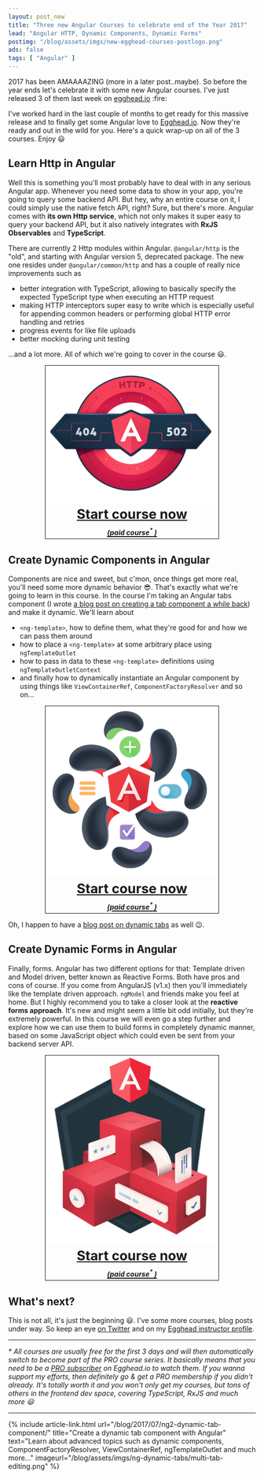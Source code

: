 ```yaml
---
layout: post_new
title: "Three new Angular Courses to celebrate end of the Year 2017"
lead: "Angular HTTP, Dynamic Components, Dynamic Forms"
postimg: "/blog/assets/imgs/new-egghead-courses-postlogo.png"
ads: false
tags: [ "Angular" ]
---
```


<div class="article-intro">
	2017 has been AMAAAAZING (more in a later post..maybe). So before the year ends let's celebrate it with some new Angular courses. I've just released 3 of them last week on <a href="https://egghead.io/instructors/juri-strumpflohner" target="_blank">egghead.io</a> :fire:
</div>

I've worked hard in the last couple of months to get ready for this massive release and to finally get some Angular love to <a href="https://egghead.io/instructors/juri-strumpflohner" target="_blank">Egghead.io</a>. Now they're ready and out in the wild for you. Here's a quick wrap-up on all of the 3 courses. Enjoy :smiley:

## Learn Http in Angular

Well this is something you'll most probably have to deal with in any serious Angular app. Whenever you need some data to show in your app, you're going to query some backend API. But hey, why an entire course on it, I could simply use the native fetch API, right? Sure, but there's more. Angular comes with **its own Http service**, which not only makes it super easy to query your backend API, but it also natively integrates with **RxJS Observables** and **TypeScript**.

There are currently 2 Http modules within Angular. `@angular/http` is the "old", and starting with Angular version 5, deprecated package. The new one resides under `@angular/common/http` and has a couple of really nice improvements such as

* better integration with TypeScript, allowing to basically specify the expected TypeScript type when executing an HTTP request
* making HTTP interceptors super easy to write which is especially useful for appending common headers or performing global HTTP error handling and retries
* progress events for like file uploads
* better mocking during unit testing

...and a lot more. All of which we're going to cover in the course :smiley:.

<a href="https://egghead.io/courses/learn-http-in-angular" class="egghead-lesson" data-lessonuid="courses/learn-http-in-angular" style="font-size: 27px;text-align:center;display: block;font-weight: bold;border: 1px solid;width: 70%;margin: 0 auto;">
    <img src="/blog/assets/imgs/egghead-logo-http.png" style="width:350px"><br>
    Start course now<br>
    <i style="font-size:14px">(paid course<sup>*</sup> )</i>
</a>

## Create Dynamic Components in Angular

Components are nice and sweet, but c'mon, once things get more real, you'll need some more dynamic behavior :sunglasses:. That's exactly what we're going to learn in this course. In the course I'm taking an Angular tabs component (I wrote [a blog post on creating a tab component a while back](/blog/2016/02/learning-ng2-creating-tab-component/)) and make it dynamic. We'll learn about

* `<ng-template>`, how to define them, what they're good for and how we can pass them around
* how to place a `<ng-template>` at some arbitrary place using `ngTemplateOutlet`
* how to pass in data to these `<ng-template>` definitions using `ngTemplateOutletContext`
* and finally how to dynamically instantiate an Angular component by using things like `ViewContainerRef`, `ComponentFactoryResolver` and so on...

<a href="https://egghead.io/courses/create-dynamic-components-in-angular" class="egghead-lesson" data-lessonuid="courses/create-dynamic-components-in-angular" style="font-size: 27px;text-align:center;display: block;font-weight: bold;border: 1px solid;width: 70%;margin: 0 auto;">
    <img src="/blog/assets/imgs/egghead-logo-dyn-cmp.png" style="width:350px"><br>
    Start course now<br>
    <i style="font-size:14px">(paid course<sup>*</sup> )</i>
</a>

Oh, I happen to have a [blog post on dynamic tabs](/blog/2017/07/ng2-dynamic-tab-component/) as well :wink:.

## Create Dynamic Forms in Angular

Finally, forms. Angular has two different options for that: Template driven and Model driven, better known as Reactive Forms. Both have pros and cons of course. If you come from AngularJS (v1.x) then you'll immediately like the template driven approach. `ngModel` and friends make you feel at home. But I highly recommend you to take a closer look at the **reactive forms approach**. It's new and might seem a little bit odd initially, but they're extremely powerful. In this course we will even go a step further and explore how we can use them to build forms in completely dynamic manner, based on some JavaScript object which could even be sent from your backend server API.

<a href="https://egghead.io/courses/create-dynamic-forms-in-angular" class="egghead-lesson" data-lessonuid="courses/create-dynamic-forms-in-angular" style="font-size: 27px;text-align:center;display: block;font-weight: bold;border: 1px solid;width: 70%;margin: 0 auto;">
    <img src="/blog/assets/imgs/egghead-logo-dyn-forms.png" style="width:350px"><br>
    Start course now<br>
    <i style="font-size:14px">(paid course<sup>*</sup> )</i>
</a>

## What's next?

This is not all, it's just the beginning :smiley:. I've some more courses, blog posts under way. So keep an eye [on Twitter](https://twitter.com/juristr) and on my [Egghead instructor profile](https://egghead.io/instructors/juri-strumpflohner).

---

_\* All courses are usually free for the first 3 days and will then automatically switch to become part of the PRO course series. It basically means that you need to be a <a href="https://egghead.io/pricing">PRO subscriber</a> on Egghead.io to watch them. If you wanna support my efforts, then definitely go & get a PRO membership if you didn't already. It's totally worth it and you won't only get my courses, but tons of others in the frontend dev space, covering TypeScript, RxJS and much more :smiley:_

---

{% include article-link.html url="/blog/2017/07/ng2-dynamic-tab-component/"
title="Create a dynamic tab component with Angular" text="Learn about advanced
topics such as dynamic components, ComponentFactoryResolver, ViewContainerRef,
ngTemplateOutlet and much more..."
imageurl="/blog/assets/imgs/ng-dynamic-tabs/multi-tab-editing.png" %}
